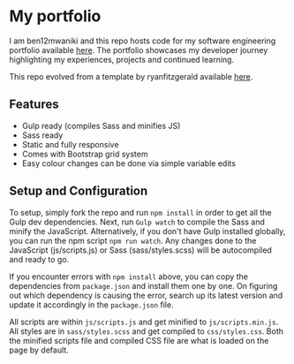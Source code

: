 # My portfolio

I am ben12mwaniki and this repo hosts code for my software engineering portfolio available [here](http://ben12mwaniki.me/my-portfolio/). The portfolio showcases my developer journey highlighting my experiences, projects and continued learning.

This repo evolved from a template by ryanfitzgerald available [here](https://github.com/RyanFitzgerald/devportfolio).

## Features

* Gulp ready (compiles Sass and minifies JS)
* Sass ready
* Static and fully responsive
* Comes with Bootstrap grid system
* Easy colour changes can be done via simple variable edits


## Setup and Configuration
To setup, simply fork the repo and run `npm install` in order to get all the Gulp dev dependencies. Next, run `Gulp watch` to compile the Sass and minify the JavaScript. Alternatively, if you don't have Gulp installed globally, you can run the npm script `npm run watch`. Any changes done to the JavaScript (js/scripts.js) or Sass (sass/styles.scss) will be autocompiled and ready to go.

If you encounter errors with `npm install` above, you can copy the dependencies from `package.json` and install them one by one. On figuring out which dependency is causing the error, search up its latest version and update it accordingly in the `package.json` file.

All scripts are within `js/scripts.js` and get minified to `js/scripts.min.js`. All styles are in `sass/styles.scss` and get compiled to `css/styles.css`. Both the minified scripts file and compiled CSS file are what is loaded on the page by default.

